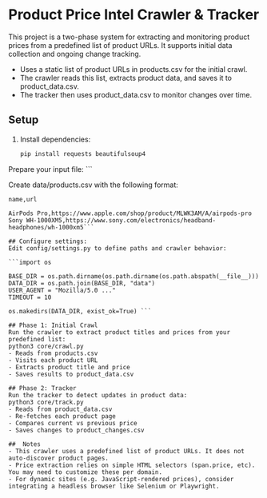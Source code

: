 # Product Price Intel Crawler & Tracker

This project is a two-phase system for extracting and monitoring product prices from a predefined list of product URLs. It supports initial data collection and ongoing change tracking.

- Uses a static list of product URLs in products.csv for the initial crawl.
- The crawler reads this list, extracts product data, and saves it to product_data.csv.
- The tracker then uses product_data.csv to monitor changes over time.

## Setup

1. Install dependencies:

   ```bash
   pip install requests beautifulsoup4
Prepare your input file: ```

Create data/products.csv with the following format:

 ```csv
name,url

AirPods Pro,https://www.apple.com/shop/product/MLWK3AM/A/airpods-pro
Sony WH-1000XM5,https://www.sony.com/electronics/headband-headphones/wh-1000xm5```

## Configure settings:
Edit config/settings.py to define paths and crawler behavior:

 ```import os

BASE_DIR = os.path.dirname(os.path.dirname(os.path.abspath(__file__)))
DATA_DIR = os.path.join(BASE_DIR, "data")
USER_AGENT = "Mozilla/5.0 ..."
TIMEOUT = 10

os.makedirs(DATA_DIR, exist_ok=True) ```

## Phase 1: Initial Crawl
Run the crawler to extract product titles and prices from your predefined list:
python3 core/crawl.py
- Reads from products.csv
- Visits each product URL
- Extracts product title and price
- Saves results to product_data.csv

## Phase 2: Tracker
Run the tracker to detect updates in product data:
python3 core/track.py
- Reads from product_data.csv
- Re-fetches each product page
- Compares current vs previous price
- Saves changes to product_changes.csv

##  Notes
- This crawler uses a predefined list of product URLs. It does not auto-discover product pages.
- Price extraction relies on simple HTML selectors (span.price, etc). You may need to customize these per domain.
- For dynamic sites (e.g. JavaScript-rendered prices), consider integrating a headless browser like Selenium or Playwright.


